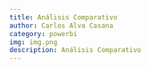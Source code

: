 ```yaml
---
title: Análisis Comparativo
author: Carlos Alva Casana
category: powerbi
img: img.png
description: Análisis Comparativo
---
```

